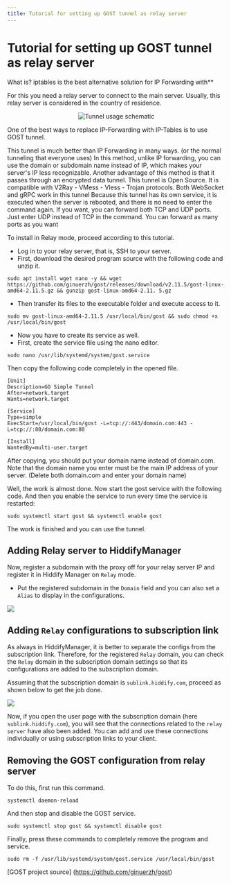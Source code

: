 ```yaml
---
title: Tutorial for setting up GOST tunnel as relay server
---
```


# Tutorial for setting up GOST tunnel as relay server
What is? iptables is the best alternative solution for IP Forwarding with**

For this you need a relay server to connect to the main server. Usually, this relay server is considered in the country of residence.

<div align="center" dir="ltr" markdown="1">
  
![Tunnel usage schematic](https://github.com/hiddify/hiddify.com/assets/125398461/1ac4e9e4-4529-4c79-8ff5-eb40e2efad54)
</div>





One of the best ways to replace IP-Forwarding with IP-Tables is to use GOST tunnel.

This tunnel is much better than IP Forwarding in many ways. (or the normal tunneling that everyone uses)
In this method, unlike IP forwarding, you can use the domain or subdomain name instead of IP, which makes your server's IP less recognizable.
Another advantage of this method is that it passes through an encrypted data tunnel.
This tunnel is Open Source.
It is compatible with V2Ray - VMess - Vless - Trojan protocols.
Both WebSocket and gRPC work in this tunnel
Because this tunnel has its own service, it is executed when the server is rebooted, and there is no need to enter the command again.
If you want, you can forward both TCP and UDP ports. Just enter UDP instead of TCP in the command.
You can forward as many ports as you want

To install in Relay mode, proceed according to this tutorial.

- Log in to your relay server, that is, SSH to your server.
- First, download the desired program source with the following code and unzip it.

```
sudo apt install wget nano -y && wget https://github.com/ginuerzh/gost/releases/download/v2.11.5/gost-linux-amd64-2.11.5.gz && gunzip gost-linux-amd64-2.11. 5.gz
```

- Then transfer its files to the executable folder and execute access to it.

```
sudo mv gost-linux-amd64-2.11.5 /usr/local/bin/gost && sudo chmod +x /usr/local/bin/gost
```

- Now you have to create its service as well.
- First, create the service file using the nano editor.

```
sudo nano /usr/lib/systemd/system/gost.service
```

Then copy the following code completely in the opened file.

```
[Unit]
Description=GO Simple Tunnel
After=network.target
Wants=network.target

[Service]
Type=simple
ExecStart=/usr/local/bin/gost -L=tcp://:443/domain.com:443 -L=tcp://:80/domain.com:80

[Install]
WantedBy=multi-user.target
```

After copying, you should put your domain name instead of domain.com. Note that the domain name you enter must be the main IP address of your server. (Delete both domain.com and enter your domain name)

Well, the work is almost done.
Now start the gost service with the following code. And then you enable the service to run every time the service is restarted:

```
sudo systemctl start gost && systemctl enable gost
```

The work is finished and you can use the tunnel.

## Adding Relay server to HiddifyManager
Now, register a subdomain with the proxy off for your relay server IP and register it in Hiddify Manager on `Relay` mode.
- Put the registered subdomain in the `Domain` field and you can also set a `Alias` to display in the configurations.

<img src="https://github.com/hiddify/hiddify.com/assets/125398461/4c0ade4e-394c-4d52-8067-f15d1778c9ed">

## Adding `Relay` configurations to subscription link

As always in HiddifyManager, it is better to separate the configs from the subscription link. Therefore, for the registered `Relay` domain, you can check the `Relay` domain in the subscription domain settings so that its configurations are added to the subscription domain.

Assuming that the subscription domain is `sublink.hiddify.com`, proceed as shown below to get the job done.

<img src="https://github.com/hiddify/hiddify.com/assets/125398461/e9fa3756-bb3a-4ee9-8adb-77a9f58f6354">

Now, if you open the user page with the subscription domain (here `sublink.hiddify.com`), you will see that the connections related to the `relay server` have also been added. You can add and use these connections individually or using subscription links to your client.


## Removing the GOST configuration from relay server

To do this, first run this command.

```
systemctl daemon-reload
```
And then stop and disable the GOST service.
```
sudo systemctl stop gost && systemctl disable gost
```
Finally, press these commands to completely remove the program and service.

```
sudo rm -f /usr/lib/systemd/system/gost.service /usr/local/bin/gost
```
[GOST project source] (https://github.com/ginuerzh/gost)
